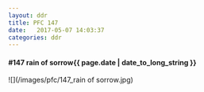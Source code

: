 ```yaml
---
layout: ddr
title: PFC 147
date:   2017-05-07 14:03:37
categories: ddr
---
```


#### **#147** rain of sorrow<span class="pull-right">{{ page.date | date_to_long_string }}</span>
![](/images/pfc/147_rain of sorrow.jpg)
